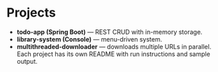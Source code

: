 # Projects
- **todo-app (Spring Boot)** — REST CRUD with in-memory storage.
- **library-system (Console)** — menu-driven system.
- **multithreaded-downloader** — downloads multiple URLs in parallel.
Each project has its own README with run instructions and sample output.
